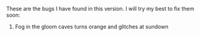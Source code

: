 These are the bugs I have found in this version. I will try my best to fix them soon:

1. Fog in the gloom caves turns orange and glitches at sundown
